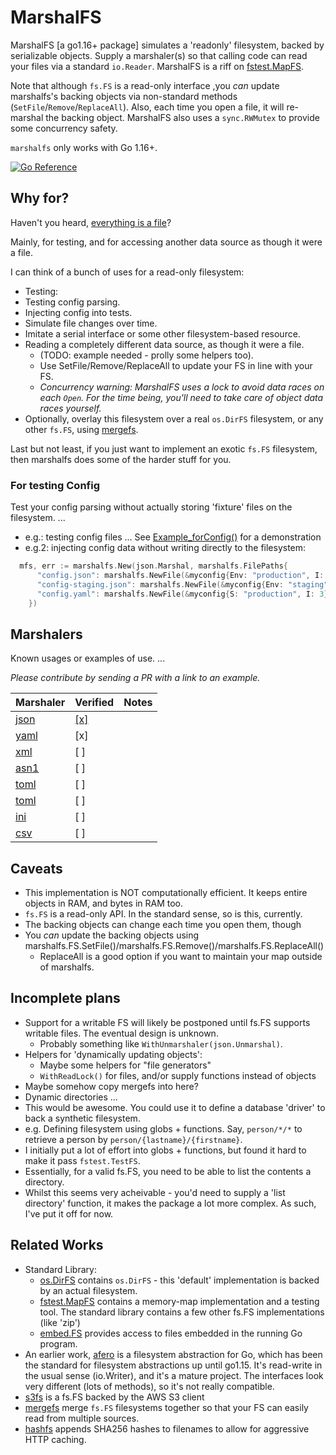 # MarshalFS

MarshalFS [a go1.16+ package] simulates a 'readonly' filesystem, backed by serializable objects. Supply a marshaler(s) so that calling code can read your files via a standard `io.Reader`. MarshalFS is a riff on [fstest.MapFS](https://golang.org/pkg/testing/fstest/#MapFS).

Note that although `fs.FS` is a read-only interface ,you _can_ update marshalfs's backing objects via non-standard methods (`SetFile`/`Remove`/`ReplaceAll`). Also, each time you open a file, it will re-marshal the backing object. MarshalFS also uses a `sync.RWMutex` to provide some concurrency safety.

`marshalfs` only works with Go 1.16+.

[![Go Reference](https://pkg.go.dev/badge/github.com/laher/marshalfs.svg)](https://pkg.go.dev/github.com/laher/marshalfs)

## Why for?

Haven't you heard, [everything is a file](https://en.wikipedia.org/wiki/Everything_is_a_file)?

Mainly, for testing, and for accessing another data source as though it were a file.

I can think of a bunch of uses for a read-only filesystem:

 * Testing:
  * Testing config parsing.
  * Injecting config into tests.
  * Simulate file changes over time.
  * Imitate a serial interface or some other filesystem-based resource.
 * Reading a completely different data source, as though it were a file.
   * (TODO: example needed - prolly some helpers too).
   * Use SetFile/Remove/ReplaceAll to update your FS in line with your FS.
   * _Concurrency warning: MarshalFS uses a lock to avoid data races on each `Open`. For the time being, you'll need to take care of object data races yourself._
 * Optionally, overlay this filesystem over a real `os.DirFS` filesystem, or any other `fs.FS`, using [mergefs](https://github.com/laher/mergefs).

Last but not least, if you just want to implement an exotic `fs.FS` filesystem, then marshalfs does some of the harder stuff for you.

### For testing Config

Test your config parsing without actually storing 'fixture' files on the filesystem. ...

 * e.g.: testing config files ... See [Example_forConfig()](./example_config_test.go) for a demonstration
 * e.g.2: injecting config data without writing directly to the filesystem:

```go
  mfs, err := marshalfs.New(json.Marshal, marshalfs.FilePaths{
      "config.json": marshalfs.NewFile(&myconfig{Env: "production", I: 3}),
      "config-staging.json": marshalfs.NewFile(&myconfig{Env: "staging", I: 2}),
      "config.yaml": marshalfs.NewFile(&myconfig{S: "production", I: 3}, marshalfs.WithMarshaler(yaml.Marshal)),
    })
```

## Marshalers

Known usages or examples of use. ...

_Please contribute by sending a PR with a link to an example._

| Marshaler | Verified | Notes |
|-----------|----------|-------|
| [json](https://godoc.org/encoding/json) | [[x]](./example_config_test.go) | |
| [yaml](https://godoc.org/gopkg.in/yaml.v2) | [x] | |
| [xml](https://godoc.org/encoding/xml) | [ ] | |
| [asn1](https://godoc.org/encoding/asn1) | [ ] | |
| [toml](https://pkg.go.dev/github.com/pelletier/go-toml) | [ ] | |
| [toml](https://github.com/BurntSushi/toml) | [ ] | |
| [ini](https://github.com/go-ini/ini) | [ ] | |
| [csv](https://pkg.go.dev/github.com/jszwec/csvutil) | [ ] | |

## Caveats

 * This implementation is NOT computationally efficient. It keeps entire objects in RAM, and bytes in RAM too.
 * `fs.FS` is a read-only API. In the standard sense, so is this, currently.
  * The backing objects can change each time you open them, though
  * You _can_ update the backing objects using marshalfs.FS.SetFile()/marshalfs.FS.Remove()/marshalfs.FS.ReplaceAll()
    * ReplaceAll is a good option if you want to maintain your map outside of marshalfs.

## Incomplete plans

 * Support for a writable FS will likely be postponed until fs.FS supports writable files. The eventual design is unknown.
     * Probably something like `WithUnmarshaler(json.Unmarshal)`.
 * Helpers for 'dynamically updating objects':
   * Maybe some helpers for "file generators"
   * `WithReadLock()` for files, and/or supply functions instead of objects
 * Maybe somehow copy mergefs into here?
 * Dynamic directories ...
  * This would be awesome. You could use it to define a database 'driver' to back a synthetic filesystem.
  * e.g. Defining filesystem using globs + functions. Say, `person/*/*` to retrieve a person by `person/{lastname}/{firstname}`.
  * I initially put a lot of effort into globs + functions, but found it hard to make it pass `fstest.TestFS`.
  * Essentially, for a valid fs.FS, you need to be able to list the contents a directory.
  * Whilst this seems very acheivable - you'd need to supply a 'list directory' function, it makes the package a lot more complex. As such, I've put it off for now.

## Related Works

 * Standard Library:
   * [os.DirFS](https://tip.golang.org/pkg/os/) contains `os.DirFS` - this 'default' implementation is backed by an actual filesystem.
   * [fstest.MapFS](https://tip.golang.org/pkg/testing/fstest/) contains a memory-map implementation and a testing tool. The standard library contains a few other fs.FS implementations (like 'zip')
   * [embed.FS](https://tip.golang.org/pkg/embed/) provides access to files embedded in the running Go program.
 * An earlier work, [afero](https://github.com/spf13/afero) is a filesystem abstraction for Go, which has been the standard for filesystem abstractions up until go1.15. It's read-write in the usual sense (io.Writer), and it's a mature project. The interfaces look very different (lots of methods), so it's not really compatible.
 * [s3fs](https://github.com/jszwec/s3fs) is a fs.FS backed by the AWS S3 client
 * [mergefs](https://github.com/laher/mergefs) merge `fs.FS` filesystems together so that your FS can easily read from multiple sources.
 * [hashfs](https://pkg.go.dev/github.com/benbjohnson/hashfs) appends SHA256 hashes to filenames to allow for aggressive HTTP caching.
